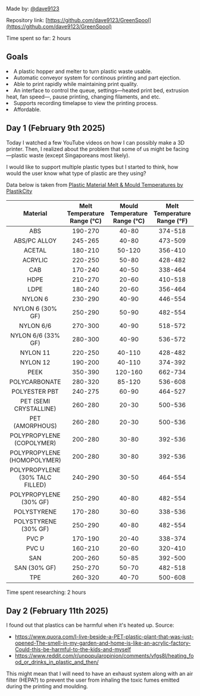 Made by: [@dave9123](https://dave9123.pages.dev/)

Repository link: [https://github.com/dave9123/GreenSpool](https://github.com/dave9123/GreenSpool)

Time spent so far: 2 hours

## Goals

<li>A plastic hopper and melter to turn plastic waste usable.</li>
<li>Automatic conveyor system for continous printing and part ejection.</li>
<li>Able to print rapidly while maintaining print quality.</li>
<li>An interface to control the queue, settings—heated print bed, extrusion heat, fan speed—, pause printing, changing filaments, and etc.</li>
<li>Supports recording timelapse to view the printing process.</li>
<li>Affordable.</li>

## Day 1 (February 9th 2025)

Today I watched a few YouTube videos on how I can possibly make a 3D printer. Then, I realized about the problem that some of us might be facing—plastic waste (except Singaporeans most likely).

I would like to support multiple plastic types but I started to think, how would the user know what type of plastic are they using?

Data below is taken from [Plastic Material Melt & Mould Temperatures by PlastikCity](https://www.plastikcity.co.uk/useful-stuff/material-melt-mould-temperatures)

| Material                        | Melt Temperature Range (°C) | Mould Temperature Range (°C) | Melt Temperature Range (°F) | Mould Temperature Range (°F) |
| :-----------------------------: | :-------------------------: | :--------------------------: | :-------------------------: | :---------------------------: |
| ABS                             | 190-270                    | 40-80                       | 374-518                    | 104-176                     |
| ABS/PC ALLOY                    | 245-265                    | 40-80                       | 473-509                    | 104-176                     |
| ACETAL                          | 180-210                    | 50-120                      | 356-410                    | 122-248                     |
| ACRYLIC                         | 220-250                    | 50-80                       | 428-482                    | 122-176                     |
| CAB                             | 170-240                    | 40-50                       | 338-464                    | 104-122                     |
| HDPE                            | 210-270                    | 20-60                       | 410-518                    | 68-140                      |
| LDPE                            | 180-240                    | 20-60                       | 356-464                    | 68-140                      |
| NYLON 6                         | 230-290                    | 40-90                       | 446-554                    | 104-194                     |
| NYLON 6 (30% GF)                | 250-290                    | 50-90                       | 482-554                    | 122-194                     |
| NYLON 6/6                       | 270-300                    | 40-90                       | 518-572                    | 104-194                     |
| NYLON 6/6 (33% GF)              | 280-300                    | 40-90                       | 536-572                    | 104-194                     |
| NYLON 11                        | 220-250                    | 40-110                      | 428-482                    | 104-230                     |
| NYLON 12                        | 190-200                    | 40-110                      | 374-392                    | 104-230                     |
| PEEK                            | 350-390                    | 120-160                     | 662-734                    | 248-320                     |
| POLYCARBONATE                   | 280-320                    | 85-120                      | 536-608                    | 185-248                     |
| POLYESTER PBT                   | 240-275                    | 60-90                       | 464-527                    | 140-194                     |
| PET (SEMI CRYSTALLINE)          | 260-280                    | 20-30                       | 500-536                    | 68-86                       |
| PET (AMORPHOUS)                 | 260-280                    | 20-30                       | 500-536                    | 68-86                       |
| POLYPROPYLENE (COPOLYMER)       | 200-280                    | 30-80                       | 392-536                    | 86-176                      |
| POLYPROPYLENE (HOMOPOLYMER)     | 200-280                    | 30-80                       | 392-536                    | 86-176                      |
| POLYPROPYLENE (30% TALC FILLED) | 240-290                    | 30-50                       | 464-554                    | 86-122                      |
| POLYPROPYLENE (30% GF)          | 250-290                    | 40-80                       | 482-554                    | 104-176                     |
| POLYSTYRENE                     | 170-280                    | 30-60                       | 338-536                    | 86-140                      |
| POLYSTYRENE (30% GF)            | 250-290                    | 40-80                       | 482-554                    | 104-176                     |
| PVC P                           | 170-190                    | 20-40                       | 338-374                    | 68-104                      |
| PVC U                           | 160-210                    | 20-60                       | 320-410                    | 68-140                      |
| SAN                             | 200-260                    | 50-85                       | 392-500                    | 122-185                     |
| SAN (30% GF)                    | 250-270                    | 50-70                       | 482-518                    | 122-158                     |
| TPE                             | 260-320                    | 40-70                       | 500-608                    | 104-158                     |

Time spent researching: 2 hours

## Day 2 (February 11th 2025)

I found out that plastics can be harmful when it's heated up. Source:
- https://www.quora.com/I-live-beside-a-PET-plastic-plant-that-was-just-opened-The-smell-in-my-garden-and-home-is-like-an-acrylic-factory-Could-this-be-harmful-to-the-kids-and-myself
- https://www.reddit.com/r/unpopularopinion/comments/vfgs8l/heating_food_or_drinks_in_plastic_and_then/

This might mean that I will need to have an exhaust system along with an air filter (HEPA?) to prevent the user from inhaling the toxic fumes emitted during the printing and moulding.